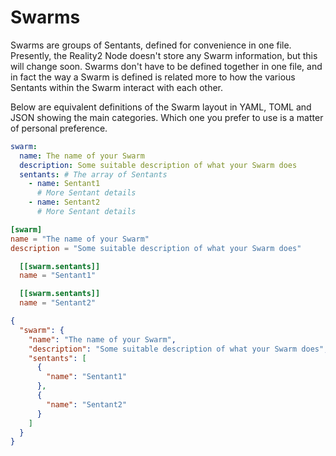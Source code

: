 # Swarms

Swarms are groups of Sentants, defined for convenience in one file.  Presently, the Reality2 Node doesn't store any Swarm information, but this will change soon.  Swarms don't have to be defined together in one file, and in fact the way a Swarm is defined is related more to how the various Sentants within the Swarm interact with each other.

Below are equivalent definitions of the Swarm layout in YAML, TOML and JSON showing the main categories.  Which one you prefer to use is a matter of personal preference.

```YAML
swarm:
  name: The name of your Swarm
  description: Some suitable description of what your Swarm does
  sentants: # The array of Sentants
    - name: Sentant1
      # More Sentant details
    - name: Sentant2
      # More Sentant details
```

```TOML
[swarm]
name = "The name of your Swarm"
description = "Some suitable description of what your Swarm does"

  [[swarm.sentants]]
  name = "Sentant1"

  [[swarm.sentants]]
  name = "Sentant2"

```

```JSON
{
  "swarm": {
    "name": "The name of your Swarm",
    "description": "Some suitable description of what your Swarm does",
    "sentants": [
      {
        "name": "Sentant1"
      },
      {
        "name": "Sentant2"
      }
    ]
  }
}
```